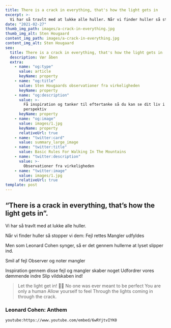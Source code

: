```yaml
---
title: There is a crack in everything, that's how the light gets in
excerpt: >-
  Vi har så travlt med at lukke alle huller. Når vi finder huller så stopper vi dem, Fejl rettes Mangler udfyldes Men som Leonard Cohen synger, så er det gennem hullerne at lyset slipper ind.
date: "2021-02-27"
thumb_img_path: images/a-crack-in-everything.jpg
thumb_img_alt: Sten Hougaard
content_img_path: images/a-crack-in-everything.jpg
content_img_alt: Sten Hougaard
seo:
  title: There is a crack in everything, that's how the light gets in
  description: Vær åben
  extra:
    - name: "og:type"
      value: article
      keyName: property
    - name: "og:title"
      value: Sten Hougaards observationer fra virkeligheden
      keyName: property
    - name: "og:description"
      value: >-
        Få inspiration og tanker til eftertanke så du kan se dit liv i
        perspektiv
      keyName: property
    - name: "og:image"
      value: images/1.jpg
      keyName: property
      relativeUrl: true
    - name: "twitter:card"
      value: summary_large_image
    - name: "twitter:title"
      value: Basic Rules For Walking In The Mountains
    - name: "twitter:description"
      value: >-
        Observationer fra virkeligheden
    - name: "twitter:image"
      value: images/1.jpg
      relativeUrl: true
template: post
---
```


## “There is a crack in everything, that’s how the light gets in”.

Vi har så travlt med at lukke alle huller.

Når vi finder huller så stopper vi dem:
Fejl rettes
Mangler udfyldes

Men som Leonard Cohen synger,
så er det gennem hullerne at lyset slipper ind.

Smil af fejl
Observer og noter mangler

Inspiration gennem disse fejl og mangler skaber noget
Udfordrer vores dømmende indre
Slip vildskaben ind!

> Let the light get in! 🙏🏻
> No one was ever meant to be perfect
> You are only a human
> Allow yourself to feel
> Through the lights coming in through the crack.

### Leonard Cohen: Anthem

`youtube:https://www.youtube.com/embed/6wRYjtvIYK0`
